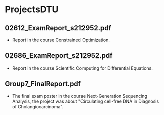 # ProjectsDTU

## 02612_ExamReport_s212952.pdf
- Report in the course Constrained Optimization.  

## 02686_ExamReport_s212952.pdf
- Report in the course Scientific Computing for Differential Equations.

## Group7_FinalReport.pdf
- The final exam poster in the course Next-Generation Sequencing Analysis, the project was about "Circulating cell-free DNA in Diagnosis of Cholangiocarcinoma".
